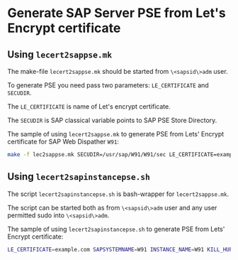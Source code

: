 # Generate SAP Server PSE from Let's Encrypt certificate

## Using `lecert2sappse.mk`

The make-file `lecert2sappse.mk` should be started from `\<sapsid\>adm` user.

To generate PSE you need pass two parameters: `LE_CERTIFICATE` and `SECUDIR`.

The `LE_CERTIFICATE` is name of Let's encrypt certificate.

The `SECUDIR` is SAP classical variable points to SAP PSE Store Directory.

The sample of using `lecert2sappse.mk` to generate PSE from Lets' Encrypt certificate for SAP Web Dispather `W91`:

```bash
make -f lec2sappse.mk SECUDIR=/usr/sap/W91/W91/sec LE_CERTIFICATE=example.com
```

## Using `lecert2sapinstancepse.sh`

The script `lecert2sapinstancepse.sh` is bash-wrapper for `lecert2sappse.mk`.

The script can be started both as from `\<sapsid\>adm` user and any user permitted sudo into `\<sapsid\>adm`.

The sample of using `lecert2sapinstancepse.sh` to generate PSE from Lets' Encrypt certificate:

```bash
LE_CERTIFICATE=example.com SAPSYSTEMNAME=W91 INSTANCE_NAME=W91 KILL_HUP=wd ./lec2sapinstancepse.sh
```
